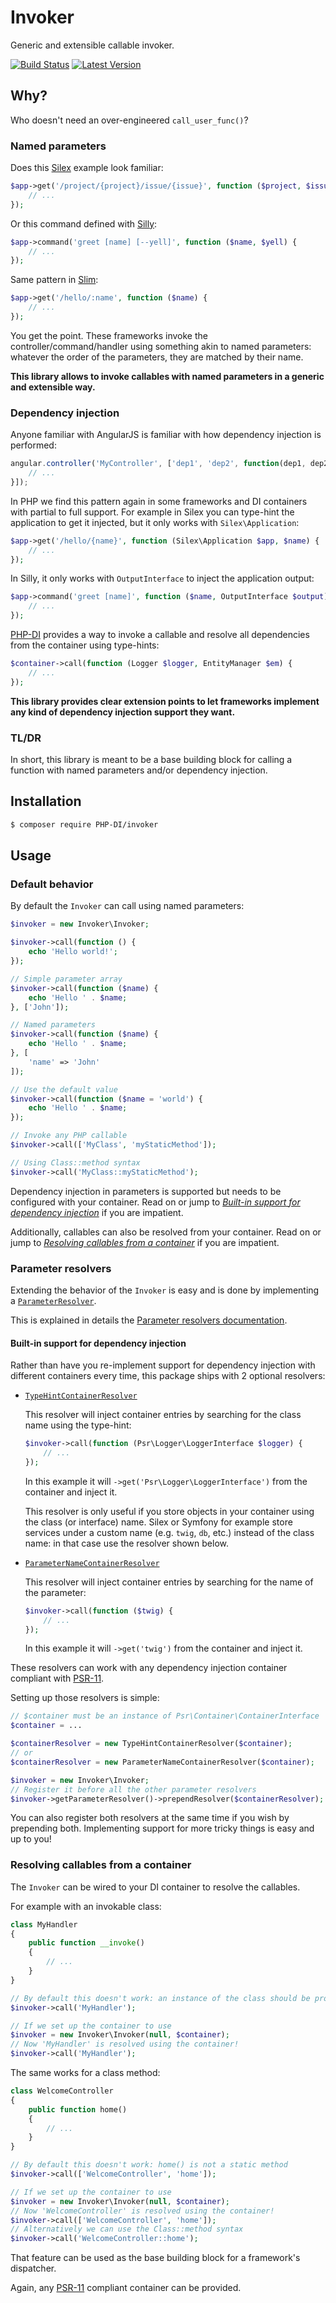 # Invoker

Generic and extensible callable invoker.

[![Build Status](https://img.shields.io/travis/PHP-DI/Invoker.svg?style=flat-square)](https://travis-ci.org/PHP-DI/Invoker)
[![Latest Version](https://img.shields.io/github/release/PHP-DI/invoker.svg?style=flat-square)](https://packagist.org/packages/PHP-DI/invoker)

## Why?

Who doesn't need an over-engineered `call_user_func()`?

### Named parameters

Does this [Silex](http://silex.sensiolabs.org) example look familiar:

```php
$app->get('/project/{project}/issue/{issue}', function ($project, $issue) {
    // ...
});
```

Or this command defined with [Silly](https://github.com/mnapoli/silly#usage):

```php
$app->command('greet [name] [--yell]', function ($name, $yell) {
    // ...
});
```

Same pattern in [Slim](http://www.slimframework.com):

```php
$app->get('/hello/:name', function ($name) {
    // ...
});
```

You get the point. These frameworks invoke the controller/command/handler using something akin to named parameters: whatever the order of the parameters, they are matched by their name.

**This library allows to invoke callables with named parameters in a generic and extensible way.**

### Dependency injection

Anyone familiar with AngularJS is familiar with how dependency injection is performed:

```js
angular.controller('MyController', ['dep1', 'dep2', function(dep1, dep2) {
    // ...
}]);
```

In PHP we find this pattern again in some frameworks and DI containers with partial to full support. For example in Silex you can type-hint the application to get it injected, but it only works with `Silex\Application`:

```php
$app->get('/hello/{name}', function (Silex\Application $app, $name) {
    // ...
});
```

In Silly, it only works with `OutputInterface` to inject the application output:

```php
$app->command('greet [name]', function ($name, OutputInterface $output) {
    // ...
});
```

[PHP-DI](http://php-di.org/doc/container.html) provides a way to invoke a callable and resolve all dependencies from the container using type-hints:

```php
$container->call(function (Logger $logger, EntityManager $em) {
    // ...
});
```

**This library provides clear extension points to let frameworks implement any kind of dependency injection support they want.**

### TL/DR

In short, this library is meant to be a base building block for calling a function with named parameters and/or dependency injection.

## Installation

```sh
$ composer require PHP-DI/invoker
```

## Usage

### Default behavior

By default the `Invoker` can call using named parameters:

```php
$invoker = new Invoker\Invoker;

$invoker->call(function () {
    echo 'Hello world!';
});

// Simple parameter array
$invoker->call(function ($name) {
    echo 'Hello ' . $name;
}, ['John']);

// Named parameters
$invoker->call(function ($name) {
    echo 'Hello ' . $name;
}, [
    'name' => 'John'
]);

// Use the default value
$invoker->call(function ($name = 'world') {
    echo 'Hello ' . $name;
});

// Invoke any PHP callable
$invoker->call(['MyClass', 'myStaticMethod']);

// Using Class::method syntax
$invoker->call('MyClass::myStaticMethod');
```

Dependency injection in parameters is supported but needs to be configured with your container. Read on or jump to [*Built-in support for dependency injection*](#built-in-support-for-dependency-injection) if you are impatient.

Additionally, callables can also be resolved from your container. Read on or jump to [*Resolving callables from a container*](#resolving-callables-from-a-container) if you are impatient.

### Parameter resolvers

Extending the behavior of the `Invoker` is easy and is done by implementing a [`ParameterResolver`](https://github.com/PHP-DI/Invoker/blob/master/src/ParameterResolver/ParameterResolver.php).

This is explained in details the [Parameter resolvers documentation](doc/parameter-resolvers.md).

#### Built-in support for dependency injection

Rather than have you re-implement support for dependency injection with different containers every time, this package ships with 2 optional resolvers:

- [`TypeHintContainerResolver`](https://github.com/PHP-DI/Invoker/blob/master/src/ParameterResolver/Container/TypeHintContainerResolver.php)

    This resolver will inject container entries by searching for the class name using the type-hint:

    ```php
    $invoker->call(function (Psr\Logger\LoggerInterface $logger) {
        // ...
    });
    ```

    In this example it will `->get('Psr\Logger\LoggerInterface')` from the container and inject it.

    This resolver is only useful if you store objects in your container using the class (or interface) name. Silex or Symfony for example store services under a custom name (e.g. `twig`, `db`, etc.) instead of the class name: in that case use the resolver shown below.

- [`ParameterNameContainerResolver`](https://github.com/PHP-DI/Invoker/blob/master/src/ParameterResolver/Container/ParameterNameContainerResolver.php)

    This resolver will inject container entries by searching for the name of the parameter:

    ```php
    $invoker->call(function ($twig) {
        // ...
    });
    ```

    In this example it will `->get('twig')` from the container and inject it.

These resolvers can work with any dependency injection container compliant with [PSR-11](http://www.php-fig.org/psr/psr-11/).

Setting up those resolvers is simple:

```php
// $container must be an instance of Psr\Container\ContainerInterface
$container = ...

$containerResolver = new TypeHintContainerResolver($container);
// or
$containerResolver = new ParameterNameContainerResolver($container);

$invoker = new Invoker\Invoker;
// Register it before all the other parameter resolvers
$invoker->getParameterResolver()->prependResolver($containerResolver);
```

You can also register both resolvers at the same time if you wish by prepending both. Implementing support for more tricky things is easy and up to you!

### Resolving callables from a container

The `Invoker` can be wired to your DI container to resolve the callables.

For example with an invokable class:

```php
class MyHandler
{
    public function __invoke()
    {
        // ...
    }
}

// By default this doesn't work: an instance of the class should be provided
$invoker->call('MyHandler');

// If we set up the container to use
$invoker = new Invoker\Invoker(null, $container);
// Now 'MyHandler' is resolved using the container!
$invoker->call('MyHandler');
```

The same works for a class method:

```php
class WelcomeController
{
    public function home()
    {
        // ...
    }
}

// By default this doesn't work: home() is not a static method
$invoker->call(['WelcomeController', 'home']);

// If we set up the container to use
$invoker = new Invoker\Invoker(null, $container);
// Now 'WelcomeController' is resolved using the container!
$invoker->call(['WelcomeController', 'home']);
// Alternatively we can use the Class::method syntax
$invoker->call('WelcomeController::home');
```

That feature can be used as the base building block for a framework's dispatcher.

Again, any [PSR-11](http://www.php-fig.org/psr/psr-11/) compliant container can be provided.
